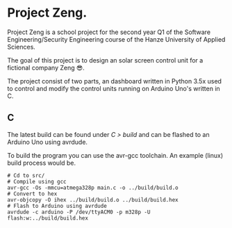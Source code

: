 # Project Zeng.
Project Zeng is a school project for the second year Q1 of the Software Engineering/Security Engineering course of the Hanze University of Applied Sciences.

The goal of this project is to design an solar screen control unit for a fictional company Zeng 😎.

The project consist of two parts, an dashboard written in Python 3.5x used to control and modify the control units running on Arduino Uno's written in C.

## C
The latest build can be found under *C > build* and can be flashed to an Arduino Uno using avrdude.

To build the program you can use the avr-gcc toolchain.
An example (linux) build process would be.

    # Cd to src/
    # Compile using gcc
    avr-gcc -Os -mmcu=atmega328p main.c -o ../build/build.o
    # Convert to hex
    avr-objcopy -O ihex ../build/build.o ../build/build.hex
    # Flash to Arduino using avrdude
    avrdude -c arduino -P /dev/ttyACM0 -p m328p -U flash:w:../build/build.hex
